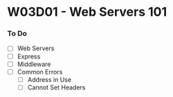 # W03D01 - Web Servers 101

### To Do

- [ ] Web Servers
- [ ] Express
- [ ] Middleware
- [ ] Common Errors
  - [ ] Address in Use
  - [ ] Cannot Set Headers
